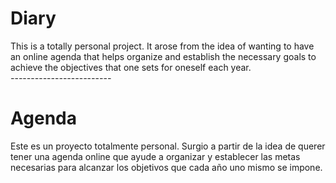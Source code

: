 # Diary
This is a totally personal project. It arose from the idea of wanting to have an online agenda that helps organize and establish the necessary goals to achieve the objectives that one sets for oneself each year.
<br/>
*-*-*-*-*-*-*-*-*-*-*-*-*-*-*-*-*-*-*-*-*-*-*-*-*-*
# Agenda
Este es un proyecto totalmente personal. Surgio a partir de la idea de querer tener una agenda online que ayude a organizar y establecer las metas necesarias para alcanzar los objetivos que cada año uno mismo se impone.
